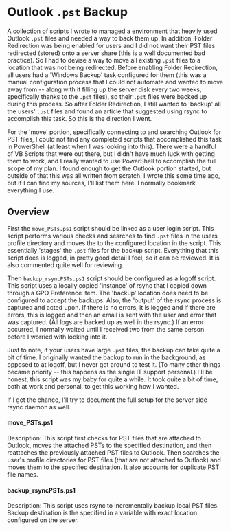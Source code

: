 Outlook `.pst` Backup
======

A collection of scripts I wrote to managed a environment that heavily used Outlook `.pst` files and needed a way to back them up.  In addition, Folder Redirection was being enabled for users and I did not want their PST files redirected (stored) onto a server share (this is a well documented bad practice).  So I had to devise a way to move all existing `.pst` files to a location that was not being redirected.  Before enabling Folder Redirection, all users had a 'Windows Backup' task configured for them (this was a manual configuration process that I could not automate and wanted to move away from -- along with it filling up the server disk every two weeks, specifically thanks to the `.pst` files), so their `.pst` files were backed up during this process.  So after Folder Redirection, I still wanted to 'backup' all the users' `.pst` files and found an article that suggested using rsync to accomplish this task.  So this is the direction I went.

For the 'move' portion, specifically connecting to and searching Outlook for PST files, I could not find any completed scripts that accomplished this task in PowerShell (at least when I was looking into this).  There were a handful of VB Scripts that were out there, but I didn't have much luck with getting them to work, and I really wanted to use PowerShell to accomplish the full scope of my plan.  I found enough to get the Outlook portion started, but outside of that this was all written from scratch.  I wrote this some time ago, but if I can find my sources, I'll list them here.  I normally bookmark everything I use.


## Overview ##

First the `move_PSTs.ps1` script should be linked as a user login script.  This script performs various checks and searches to find `.pst` files in the users profile directory and moves the to the configured location in the script.  This essentially 'stages' the `.pst` files for the backup script.  Everything that this script does is logged, in pretty good detail I feel, so it can be reviewed.  It is also commented quite well for reviewing.

Then `backup_rsyncPSTs.ps1` script should be configured as a logoff script.  This script uses a locally copied 'instance' of rsync that I copied down through a GPO Preference item.  The 'backup' location does need to be configured to accept the backups.  Also, the 'output' of the rsync process is captured and acted upon.  If there is no errors, it is logged and if there are errors, this is logged and then an email is sent with the user and error that was captured.  (All logs are backed up as well in the rsync.)  If an error occurred, I normally waited until I received two from the same person before I worried with looking into it.

Just to note, if your users have large `.pst` files, the backup can take quite a bit of time.  I originally wanted the backup to run in the background, as opposed to at logoff, but I never got around to test it.  (To many other things became priority -- this happens as the single IT support personal.)  I'll be honest, this script was my baby for quite a while.  It took quite a bit of time, both at work and personal, to get this working how I wanted.

If I get the chance, I'll try to document the full setup for the server side rsync daemon as well.


#### move_PSTs.ps1 ####

Description:  This script first checks for PST files that are attached to Outlook, moves the attached PSTs to the specified destination, and then reattaches the previously attached PST files to Outlook.  Then searches the user's profile directories for PST files (that are not attached to Outlook) and moves them to the specified destination.  It also accounts for duplicate PST file names.


#### backup_rsyncPSTs.ps1 ####

Description:  This script uses rsync to incrementally backup local PST files. Backup destination is the specified in a variable with exact location configured on the server.